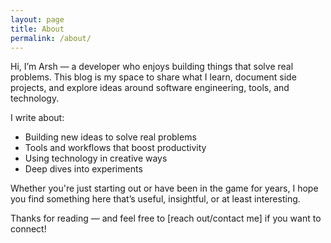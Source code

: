 ```yaml
---
layout: page
title: About
permalink: /about/
---
```


Hi, I’m Arsh — a developer who enjoys building things that solve real problems. This blog is my space to share what I learn, document side projects, and explore ideas around software engineering, tools, and technology.

I write about:

* Building new ideas to solve real problems
* Tools and workflows that boost productivity
* Using technology in creative ways
* Deep dives into experiments

Whether you're just starting out or have been in the game for years, I hope you find something here that’s useful, insightful, or at least interesting.

Thanks for reading — and feel free to \[reach out/contact me] if you want to connect!


